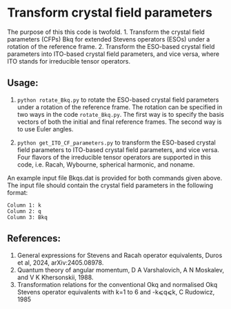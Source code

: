 # Transform crystal field parameters

The purpose of this this code is twofold. 1. Transform the crystal field parameters (CFPs) Bkq for extended Stevens operators (ESOs) under a rotation of the reference frame. 2. Transform the ESO-based crystal field parameters into ITO-based crystal field parameters, and vice versa, where ITO stands for irreducible tensor operators.

## Usage:

1. ```python rotate_Bkq.py``` to rotate the ESO-based crystal field parameters under a rotation of the reference frame. The rotation can be specified in two ways in the code ```rotate_Bkq.py```. The first way is to specify the basis vectors of both the initial and final reference frames. The second way is to use Euler angles. 

2. ```python get_ITO_CF_parameters.py``` to transform the ESO-based crystal field parameters to ITO-based crystal field parameters, and vice versa. Four flavors of the irreducible tensor operators are supported in this code, i.e. Racah, Wybourne, spherical harmonic, and noname. 

An example input file Bkqs.dat is provided for both commands given above. The input file should contain the crystal field parameters in the following format:

```
Column 1: k
Column 2: q
Column 3: Bkq
```

## References:

1. General expressions for Stevens and Racah operator equivalents, Duros et al, 2024, arXiv:2405.08978.
2. Quantum theory of angular momentum, D A Varshalovich, A N Moskalev, and V K Khersonskii, 1988. 
3. Transformation relations for the conventional Okq and normalised Okq Stevens operator equivalents with k=1 to 6 and -k⩽q⩽k, C Rudowicz, 1985

